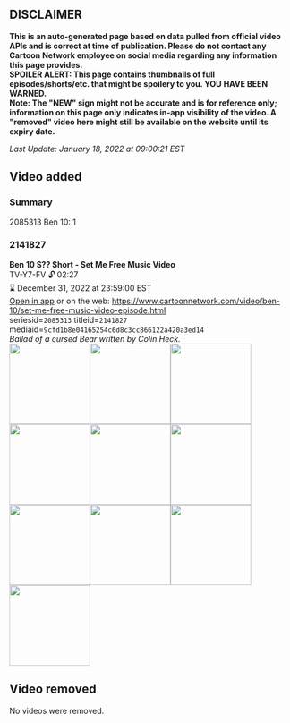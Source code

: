 ## DISCLAIMER
**This is an auto-generated page based on data pulled from official video APIs and is correct at time of publication. Please do not contact any Cartoon Network employee on social media regarding any information this page provides.**  
**SPOILER ALERT: This page contains thumbnails of full episodes/shorts/etc. that might be spoilery to you. YOU HAVE BEEN WARNED.**  
**Note: The "NEW" sign might not be accurate and is for reference only; information on this page only indicates in-app visibility of the video. A "removed" video here might still be available on the website until its expiry date.**  

_Last Update: January 18, 2022 at 09:00:21 EST_
## Video added
### Summary
2085313 Ben 10: 1  
### 2141827
**Ben 10 S?? Short - Set Me Free Music Video**  
TV-Y7-FV 🔓 02:27  
⌛ December 31, 2022 at 23:59:00 EST  
[Open in app](https://cnvideo.sercomkc.org/redirector.html?type=cnapp&seriesid=2085313&titleid=2141827&mediaid=9cfd1b8e04165254c6d8c3cc866122a420a3ed14) or on the web: https://www.cartoonnetwork.com/video/ben-10/set-me-free-music-video-episode.html  
seriesid=`2085313` titleid=`2141827` mediaid=`9cfd1b8e04165254c6d8c3cc866122a420a3ed14`  
_Ballad of a cursed Bear written by Colin Heck._  
<a href="https://s3.amazonaws.com/cartoonorchestrator/2141827_001_1280x720.jpg"><img src="https://s3.amazonaws.com/cartoonorchestrator/2141827_001_640x360.jpg" height="144px" /></a><a href="https://s3.amazonaws.com/cartoonorchestrator/2141827_002_1280x720.jpg"><img src="https://s3.amazonaws.com/cartoonorchestrator/2141827_002_640x360.jpg" height="144px" /></a><a href="https://s3.amazonaws.com/cartoonorchestrator/2141827_003_1280x720.jpg"><img src="https://s3.amazonaws.com/cartoonorchestrator/2141827_003_640x360.jpg" height="144px" /></a><a href="https://s3.amazonaws.com/cartoonorchestrator/2141827_004_1280x720.jpg"><img src="https://s3.amazonaws.com/cartoonorchestrator/2141827_004_640x360.jpg" height="144px" /></a><a href="https://s3.amazonaws.com/cartoonorchestrator/2141827_005_1280x720.jpg"><img src="https://s3.amazonaws.com/cartoonorchestrator/2141827_005_640x360.jpg" height="144px" /></a><a href="https://s3.amazonaws.com/cartoonorchestrator/2141827_006_1280x720.jpg"><img src="https://s3.amazonaws.com/cartoonorchestrator/2141827_006_640x360.jpg" height="144px" /></a><a href="https://s3.amazonaws.com/cartoonorchestrator/2141827_007_1280x720.jpg"><img src="https://s3.amazonaws.com/cartoonorchestrator/2141827_007_640x360.jpg" height="144px" /></a><a href="https://s3.amazonaws.com/cartoonorchestrator/2141827_008_1280x720.jpg"><img src="https://s3.amazonaws.com/cartoonorchestrator/2141827_008_640x360.jpg" height="144px" /></a><a href="https://s3.amazonaws.com/cartoonorchestrator/2141827_009_1280x720.jpg"><img src="https://s3.amazonaws.com/cartoonorchestrator/2141827_009_640x360.jpg" height="144px" /></a><a href="https://s3.amazonaws.com/cartoonorchestrator/2141827_010_1280x720.jpg"><img src="https://s3.amazonaws.com/cartoonorchestrator/2141827_010_640x360.jpg" height="144px" /></a>
## Video removed
No videos were removed.  
